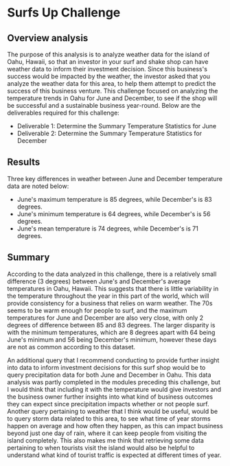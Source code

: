 # Surfs Up Challenge

## Overview analysis  

The purpose of this analysis is to analyze weather data for the island of Oahu, Hawaii, so that an investor in your surf and shake shop can have weather data to inform their investment decision. Since this business's success would be impacted by the weather, the investor asked that you analyze the weather data for this area, to help them attempt to predict the success of this business venture. This challenge focused on analyzing the temperature trends in Oahu for June and December, to see if the shop will be successful and a sustainable business year-round.
Below are the deliverables required for this challenge:

* Deliverable 1: Determine the Summary Temperature Statistics for June
* Deliverable 2: Determine the Summary Temperature Statistics for December

## Results
Three key differences in weather between June and December temperature data are noted below:
* June's maximum temperature is 85 degrees, while December's is 83 degrees.
* June's minimum temperature is 64 degrees, while December's is 56 degrees.
* June's mean temperature is 74 degrees, while December's is 71 degrees. 

## Summary

According to the data analyzed in this challenge, there is a relatively small difference (3 degrees) between June's and December's average temperatures in Oahu, Hawaii. This suggests that there is little variability in the temperature throughout the year in this part of the world, which will provide consistency for a business that relies on warm weather. The 70s seems to be warm enough for people to surf, and the maximum temperatures for June and December are also very close, with only 2 degrees of difference between 85 and 83 degrees. The larger disparity is with the minimum temperatures, which are 8 degrees apart with 64 being June's minimum and 56 being December's minimum, however these days are not as common according to this dataset. 

An additional query that I recommend conducting to provide further insight into data to inform investment decisions for this surf shop would be to query precipitation data for both June and December in Oahu. This data analysis was partly completed in the modules preceding this challenge, but I would think that including it with the temperature would give investors and the business owner further insights into what kind of business outcomes they can expect since precipitation impacts whether or not people surf. Another query pertaining to weather that I think would be useful, would be to query storm data related to this area, to see what time of year storms happen on average and how often they happen, as this can impact business beyond just one day of rain, where it can keep people from visiting the island completely. This also makes me think that retrieving some data pertaining to when tourists visit the island would also be helpful to understand what kind of tourist traffic is expected at different times of year. 
